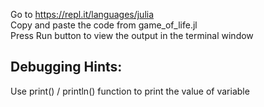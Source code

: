 Go to https://repl.it/languages/julia \
Copy and paste the code from game_of_life.jl \
Press Run button to view the output in the terminal window 

## Debugging Hints:
Use print() /  println() function to print the value of variable 
